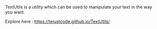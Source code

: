 TextUtils is a utility which can be used to manipulate your text in the way you want.

Explore here : https://tejustcode.github.io/TextUtils/
